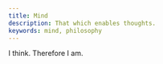 ```yaml
---
title: Mind
description: That which enables thoughts.
keywords: mind, philosophy
---
```


I think. Therefore I am.
